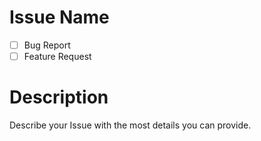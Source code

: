 # Issue Name

- [ ] Bug Report
- [ ] Feature Request

# Description
Describe your Issue with the most details you can provide.